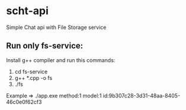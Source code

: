 # scht-api
Simple Chat api with File Storage service

## Run only fs-service:
Install g++ compiler and run this commands:
1. cd fs-service
2. g++ *.cpp -o fs
3. ./fs

Example => ./app.exe method:1 model:1 id:9b307c28-3d31-48aa-8405-46c0e0f62cf3
